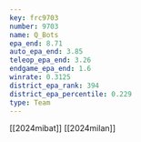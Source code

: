 ```yaml
---
key: frc9703
number: 9703
name: Q_Bots
epa_end: 8.71
auto_epa_end: 3.85
teleop_epa_end: 3.26
endgame_epa_end: 1.6
winrate: 0.3125
district_epa_rank: 394
district_epa_percentile: 0.229
type: Team
---
```

[[2024mibat]]
[[2024milan]]
